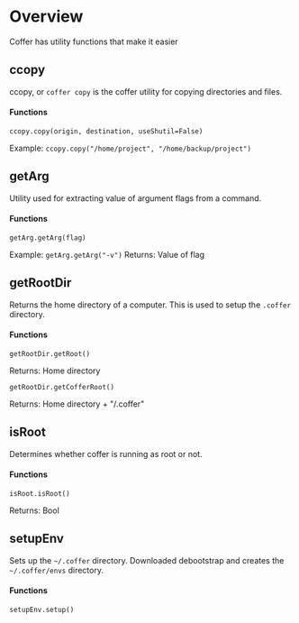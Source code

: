 # Overview

Coffer has utility functions that make it easier 

## ccopy

ccopy, or `coffer copy` is the coffer utility for copying directories and files.

#### Functions

`ccopy.copy(origin, destination, useShutil=False)`

Example: `ccopy.copy("/home/project", "/home/backup/project")`

## getArg

Utility used for extracting value of argument flags from a command.

#### Functions

`getArg.getArg(flag)`

Example: `getArg.getArg("-v")`
Returns: Value of flag

## getRootDir

Returns the home directory of a computer. This is used to setup the `.coffer` directory.

#### Functions

`getRootDir.getRoot()`

Returns: Home directory

`getRootDir.getCofferRoot()`

Returns: Home directory + "/.coffer"

## isRoot

Determines whether coffer is running as root or not.

#### Functions

`isRoot.isRoot()`

Returns: Bool

## setupEnv

Sets up the `~/.coffer` directory. Downloaded debootstrap and creates the `~/.coffer/envs` directory.

#### Functions

`setupEnv.setup()`


